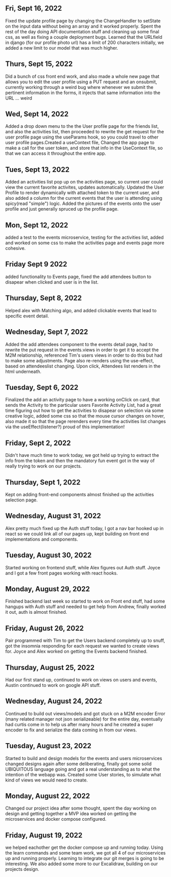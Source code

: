 ## Fri, Sept 16, 2022
Fixed the update profile page by changing the ChangeHandler to setState on the input data without being an array and it worked properly. Spent the rest of the day doing API documentation stuff and cleaning up some final css, as well as fixing a couple deployment bugs. Learned that the URLfield in django (for our profile photo url) has a limit of 200 characters initially, we added a new limit to our model that was much higher.

## Thurs, Sept 15, 2022
Did a bunch of css front end work, and also made a whole new page that allows you to edit the user profile using a PUT request and an onsubmit, currently working through a weird bug where whenever we submit the pertinent information in the forms, it injects that same information into the URL ... weird

## Wed, Sept 14, 2022
Added a drop down menu to the the User profile page for the friends list, and also the activities list, then proceeded to rewrite the get request for the user profile page using the useParams hook, so you could travel to other user profile pages.Created a useContext file, Changed the app page to make a call for the user token, and store that info in the UseContext file, so that we can access it throughout the entire app.

## Tues, Sept 13, 2022
Added an activities list pop up on the activities page, so current user could view the current favorite activites, updates automatically. Updated the User Profile to render dynamically with attached token to the current user, and also added a column for the current events that the user is attending using spicy(read "simple") logic. Added the pictures of the events onto the user profile and just generally spruced up the profile page.

## Mon, Sept 12, 2022
added a test to the events microservice, testing for the activities list, added and worked on some css to make the activities page and events page more cohesive.

## Friday Sept 9 2022
added functionality to Events page, fixed the add attendees button to disapear when clicked and user is in the list.

## Thursday, Sept 8, 2022
Helped alex with Matching algo, and added clickable events that lead to specific event detail.

## Wednesday, Sept 7, 2022
Added the add attendees component to the events detail page, had to rewrite the put request in the events.views in order to get it to accept the M2M relationship, referenced Tim's users views in order to do this but had to make some adjustments. Page also re-renders using the use-effect, based on attendeeslist changing. Upon click, Attendees list renders in the html underneath. 
## Tuesday, Sept 6, 2022
Finalized the add an activity page to have a working onClick on card, that sends the Activity to the particular users Favorite Activity List, had a great time figuring out how to get the activities to disapear on selection via some creative logic, added some css so that the mouse cursor changes on hover, also made it so that the page rerenders every time the activities list changes via the useEffect(listener?) proud of this implementation!
## Friday, Sept 2, 2022
Didn't have much time to work today, we got held up trying to extract the info from the token and then the mandatory fun event got in the way of really trying to work on our projects.

## Thursday, Sept 1, 2022
Kept on adding front-end components almost finished up the activities selection page.

## Wednesday, August 31, 2022
Alex pretty much fixed up the Auth stuff today, 
I got a nav bar hooked up in react so we could link all of our pages up, kept building on front end implementations and components. 

## Tuesday, August 30, 2022
Started working on frontend stuff, while Alex figures out Auth stuff. 
Joyce and I got a few front pages working with react hooks.

## Monday, August 29, 2022
Finished backend last week so started to work on Front end stuff, had some hangups with Auth stuff and needed to get help from Andrew, finally worked it out, auth is almost finished.

## Friday, August 26, 2022
Pair programmed with Tim to get the Users backend completely up to snuff, got the insomnia responding for each request we wanted to create views for. Joyce and Alex worked on getting the Events backend finished.

## Thursday, August 25, 2022
Had our first stand up, continued to work on views on users and events, Austin continued to work on google API stuff.
## Wednesday, August 24, 2022
Continued to build out views/models and got stuck on a M2M encoder Error (many related manager not json serializeable) for the entire day, eventually had curtis come in to help us after many hours and he created a super encoder to fix and serialize the data coming in from our views. 
## Tuesday, August 23, 2022
Started to build and design models for the events and users microservices
changed designs again after some deliberating, finally got some solid UBIQUITOUS language going and got a real understanding as to what the intention of the webapp was. Created some User stories, to simulate what kind of views we would need to create. 
## Monday, August 22, 2022
Changed our project idea after some thought,
spent the day working on design and getting together a MVP idea
worked on getting the microservices and docker compose configured. 

## Friday, August 19, 2022
we helped eachother get the docker compose up and running today. Using the learn commands and some team work, we got all 4 of our microservices up and running properly. Learning to integrate our git merges is going to be interesting. We also added some more to our Excalidraw, building on our projects design.
